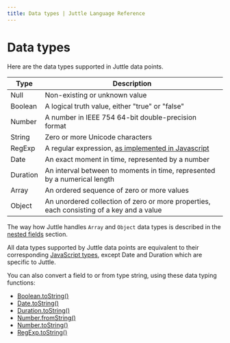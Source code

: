 ```yaml
---
title: Data types | Juttle Language Reference
---
```


Data types
==========

Here are the data types supported in Juttle data points.

Type       | Description
---------- | -----------
Null       | Non-existing or unknown value
Boolean    | A logical truth value, either "true" or "false"
Number     | A number in IEEE 754 64-bit double-precision format
String     | Zero or more Unicode characters
RegExp     | A regular expression, [as implemented in Javascript](https://developer.mozilla.org/en-US/docs/Web/JavaScript/Reference/Global_Objects/RegExp)
Date       | An exact moment in time, represented by a number
Duration   | An interval between to moments in time, represented by a numerical length
Array      | An ordered sequence of zero or more values
Object     | An unordered collection of zero or more properties, each consisting of a key and a value

The way how Juttle handles `Array` and `Object` data types is described in the
[nested fields](../concepts/fields.md#fields-with-object-or-array-values) section.

All data types supported by Juttle data points are equivalent to their
corresponding [JavaScript types](https://developer.mozilla.org/en-US/docs/Web/JavaScript/Data_structures),
except Date and Duration which are specific to Juttle.

You can also convert a field to or from type string, using these data
typing functions:

-   [Boolean.toString()](../modules/string.md#booleantostring)
-   [Date.toString()](../modules/date.md#datetostring)
-   [Duration.toString()](../modules/duration.md#durationtostring)
-   [Number.fromString()](../modules/number.md#numberfromstring)
-   [Number.toString()](../modules/number.md#numbertostring)
-   [RegExp.toString()](../modules/string.md#regexptostring)

